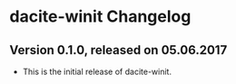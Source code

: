 # dacite-winit Changelog

## Version 0.1.0, released on 05.06.2017

 - This is the initial release of dacite-winit.
